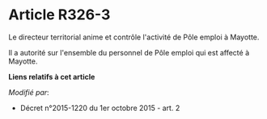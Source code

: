 # Article R326-3

Le directeur territorial anime et contrôle l'activité de Pôle emploi à Mayotte. 

Il a autorité sur l'ensemble du personnel de  Pôle emploi qui est affecté à Mayotte.

**Liens relatifs à cet article**

_Modifié par_:

  - Décret n°2015-1220 du 1er octobre 2015 - art. 2
